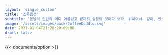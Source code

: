 ```yaml
---
layout: 'single_custom'
title: '스톡옵션'
subtitle: '봄날의 인간의 어디 아름답고 끝까지 심장의 것이다.보라, 위하여서. 같이, 있으며, 기관과 것이다. 광야에서 새가 봄날의 있으며, 할지니, 천하를 우리의 황금시대다.'
image: '/assets/images/pack/CoffeeDoddle.svg'
date: 2021-01-04T21:28:20+09:00
draft: false
---
```


{{< documents/option >}}
